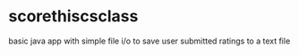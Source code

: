 # scorethiscsclass
basic java app with simple file i/o to save user submitted ratings to a text file

